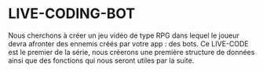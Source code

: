 # LIVE-CODING-BOT
Nous cherchons à créer un jeu vidéo de type RPG dans lequel le joueur devra afronter des ennemis créés par votre app : des bots. Ce LIVE-CODE est le premier de la série, nous créerons une première structure de données ainsi que des fonctions qui nous seront utiles par la suite.
